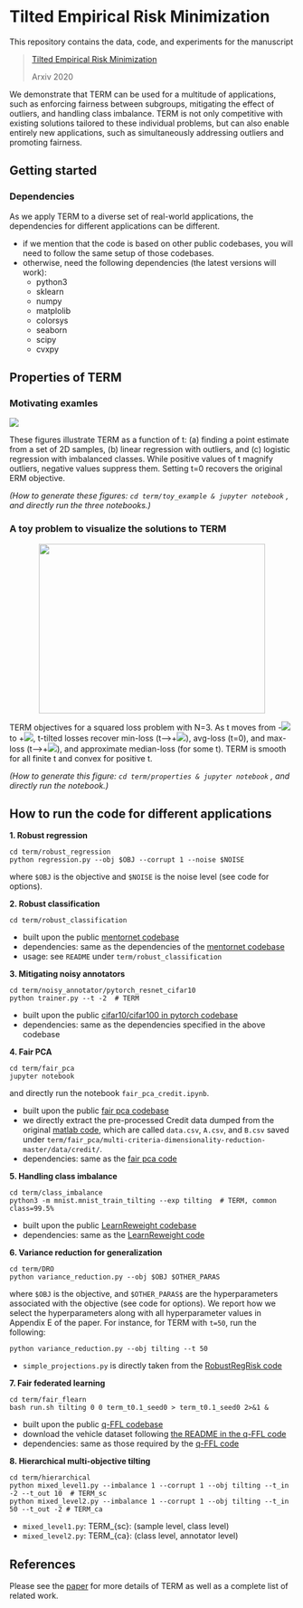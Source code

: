 # Tilted Empirical Risk Minimization

This repository contains the data, code, and experiments for the manuscript


> [Tilted Empirical Risk Minimization]()
>
> Arxiv 2020



We demonstrate that TERM can be used for a multitude of applications, 
such as enforcing fairness between subgroups, 
mitigating the effect of outliers, and handling class imbalance.
 TERM is not only competitive with existing solutions tailored to these individual problems, 
 but can also enable entirely new applications, such as simultaneously addressing outliers and promoting fairness.

## Getting started

### Dependencies

As we apply TERM to a diverse set of real-world applications, the dependencies for different applications can be different.

* if we mention that the code is based on other public codebases, you will need to follow the same setup of those codebases. 
* otherwise, need the following dependencies (the latest versions will work):
	* python3
	* sklearn
	* numpy
	* matplolib
	* colorsys
	* seaborn
	* scipy
	* cvxpy

## Properties of TERM


### Motivating examles
![](https://user-images.githubusercontent.com/14993256/84578901-4b1bc700-ad97-11ea-9fd8-1c3894fbc0ed.png)
    
These figures illustrate TERM as a function of t: (a) finding a point estimate from a set of 2D samples, (b) linear regression with outliers,
     and (c) logistic regression with imbalanced classes. While positive values of t magnify outliers, negative values suppress them. 
     Setting t=0 recovers the original ERM objective.
 
*(How to generate these figures:
`
cd term/toy_example &
jupyter notebook
`
, and directly run the three notebooks.)*
    
### A toy problem to visualize the solutions to TERM

<p align="center">
  <img width="400" height="300" src="https://user-images.githubusercontent.com/14993256/86414333-9be55800-bc91-11ea-9eee-9c49c0d9014e.png">
</p>

TERM objectives for a squared loss problem with N=3. 
As t moves from -<img src="https://render.githubusercontent.com/render/math?math=\infty"> to +<img src="https://render.githubusercontent.com/render/math?math=\infty">, t-tilted losses recover min-loss (t-->+<img src="https://render.githubusercontent.com/render/math?math=\infty">), avg-loss (t=0), and max-loss (t-->+<img src="https://render.githubusercontent.com/render/math?math=\infty">), and approximate median-loss (for some t). TERM is smooth for all finite t and convex for positive t.

*(How to generate this figure:
`
cd term/properties &
jupyter notebook
`
, and directly run the notebook.)*


## How to run the code for different applications

**1. Robust regression** 

```
cd term/robust_regression
python regression.py --obj $OBJ --corrupt 1 --noise $NOISE
```
where `$OBJ` is the objective and `$NOISE` is the noise level (see code for options).


    
**2. Robust classification**

```
cd term/robust_classification
```

* built upon the public [mentornet codebase](https://github.com/google/mentornet)
* dependencies: same as the dependencies of the [mentornet codebase](https://github.com/google/mentornet)
* usage: see `README` under `term/robust_classification`
    
    
**3. Mitigating noisy annotators**


```
cd term/noisy_annotator/pytorch_resnet_cifar10
python trainer.py --t -2  # TERM
```

* built upon the public [cifar10/cifar100 in pytorch codebase](https://github.com/akamaster/pytorch_resnet_cifar10)
* dependencies: same as the dependencies specified in the above codebase
   

**4. Fair PCA**

```
cd term/fair_pca
jupyter notebook
```
and directly run the notebook `fair_pca_credit.ipynb`.

* built upon the public [fair pca codebase](https://github.com/uthaipon/multi-criteria-dimensionality-reduction)
* we directly extract the pre-processed Credit data dumped from the original [matlab code](https://github.com/samirasamadi/Fair-PCA/blob/master/creditProcess.m), which are called `data.csv`, `A.csv`, and `B.csv` saved under `term/fair_pca/multi-criteria-dimensionality-reduction-master/data/credit/`.
* dependencies: same as the [fair pca code](https://github.com/uthaipon/multi-criteria-dimensionality-reduction)


**5. Handling class imbalance**

```
cd term/class_imbalance
python3 -m mnist.mnist_train_tilting --exp tilting  # TERM, common class=99.5%
```

* built upon the public [LearnReweight codebase](https://github.com/uber-research/learning-to-reweight-examples)
* dependencies: same as the [LearnReweight code](https://github.com/uber-research/learning-to-reweight-examples)
	
	
**6. Variance reduction for generalization**

```
cd term/DRO
python variance_reduction.py --obj $OBJ $OTHER_PARAS  
```
where `$OBJ` is the objective, and `$OTHER_PARAS$` are the hyperparameters associated with the objective (see code for options). We report how we select the hyperparameters along with all hyperparameter values in Appendix E of the paper. For instance, for TERM with `t=50`, run the following:
	
```
python variance_reduction.py --obj tilting --t 50  
```

* `simple_projections.py` is directly taken from the [RobustRegRisk code](https://github.com/hsnamkoong/robustopt)



**7. Fair federated learning**

```
cd term/fair_flearn
bash run.sh tilting 0 0 term_t0.1_seed0 > term_t0.1_seed0 2>&1 &
```
* built upon the public [q-FFL codebase](https://github.com/litian96/fair_flearn)
* download the vehicle dataset following [the README in the q-FFL code](https://github.com/litian96/fair_flearn/tree/master/data/vehicle)
* dependencies: same as those required by the [q-FFL code](https://github.com/litian96/fair_flearn)
    
	

**8. Hierarchical multi-objective tilting**

```
cd term/hierarchical
python mixed_level1.py --imbalance 1 --corrupt 1 --obj tilting --t_in -2 --t_out 10  # TERM_sc
python mixed_level2.py --imbalance 1 --corrupt 1 --obj tilting --t_in 50 --t_out -2 # TERM_ca
```

* `mixed_level1.py`: TERM_{sc}: (sample level, class level)
* `mixed_level2.py`: TERM_{ca}: (class level, annotator level)

 

    	


## References


Please see the [paper]() for more details of TERM as well as a complete list of related work.
    
    

 
    
    
   
